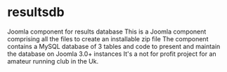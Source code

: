 # resultsdb
Joomla component for results database
This is a Joomla component comprising all the files to create an installable zip file
The component contains a MySQL database of 3 tables and code to present and maintain the database on Joomla 3.0+ instances
It's a not for profit project for an amateur running club in the Uk.
